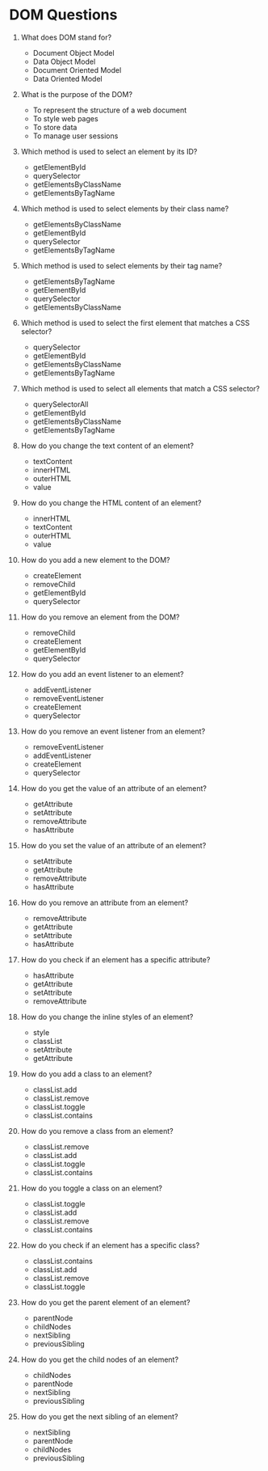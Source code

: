 # DOM Questions

1. What does DOM stand for?
   - Document Object Model
   - Data Object Model
   - Document Oriented Model
   - Data Oriented Model

2. What is the purpose of the DOM?
   - To represent the structure of a web document
   - To style web pages
   - To store data
   - To manage user sessions

3. Which method is used to select an element by its ID?
   - getElementById
   - querySelector
   - getElementsByClassName
   - getElementsByTagName

4. Which method is used to select elements by their class name?
   - getElementsByClassName
   - getElementById
   - querySelector
   - getElementsByTagName

5. Which method is used to select elements by their tag name?
   - getElementsByTagName
   - getElementById
   - querySelector
   - getElementsByClassName

6. Which method is used to select the first element that matches a CSS selector?
   - querySelector
   - getElementById
   - getElementsByClassName
   - getElementsByTagName

7. Which method is used to select all elements that match a CSS selector?
   - querySelectorAll
   - getElementById
   - getElementsByClassName
   - getElementsByTagName

8. How do you change the text content of an element?
   - textContent
   - innerHTML
   - outerHTML
   - value

9. How do you change the HTML content of an element?
   - innerHTML
   - textContent
   - outerHTML
   - value

10. How do you add a new element to the DOM?
    - createElement
    - removeChild
    - getElementById
    - querySelector

11. How do you remove an element from the DOM?
    - removeChild
    - createElement
    - getElementById
    - querySelector

12. How do you add an event listener to an element?
    - addEventListener
    - removeEventListener
    - createElement
    - querySelector

13. How do you remove an event listener from an element?
    - removeEventListener
    - addEventListener
    - createElement
    - querySelector

14. How do you get the value of an attribute of an element?
    - getAttribute
    - setAttribute
    - removeAttribute
    - hasAttribute

15. How do you set the value of an attribute of an element?
    - setAttribute
    - getAttribute
    - removeAttribute
    - hasAttribute

16. How do you remove an attribute from an element?
    - removeAttribute
    - getAttribute
    - setAttribute
    - hasAttribute

17. How do you check if an element has a specific attribute?
    - hasAttribute
    - getAttribute
    - setAttribute
    - removeAttribute

18. How do you change the inline styles of an element?
    - style
    - classList
    - setAttribute
    - getAttribute

19. How do you add a class to an element?
    - classList.add
    - classList.remove
    - classList.toggle
    - classList.contains

20. How do you remove a class from an element?
    - classList.remove
    - classList.add
    - classList.toggle
    - classList.contains

21. How do you toggle a class on an element?
    - classList.toggle
    - classList.add
    - classList.remove
    - classList.contains

22. How do you check if an element has a specific class?
    - classList.contains
    - classList.add
    - classList.remove
    - classList.toggle

23. How do you get the parent element of an element?
    - parentNode
    - childNodes
    - nextSibling
    - previousSibling

24. How do you get the child nodes of an element?
    - childNodes
    - parentNode
    - nextSibling
    - previousSibling

25. How do you get the next sibling of an element?
    - nextSibling
    - parentNode
    - childNodes
    - previousSibling
